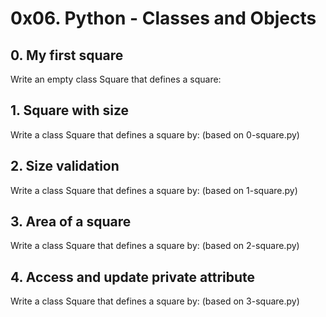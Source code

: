 # 0x06. Python - Classes and Objects
## 0. My first square
Write an empty class Square that defines a square:
## 1. Square with size
Write a class Square that defines a square by: (based on 0-square.py)
## 2. Size validation
Write a class Square that defines a square by: (based on 1-square.py)
## 3. Area of a square
Write a class Square that defines a square by: (based on 2-square.py)
## 4. Access and update private attribute
Write a class Square that defines a square by: (based on 3-square.py)
